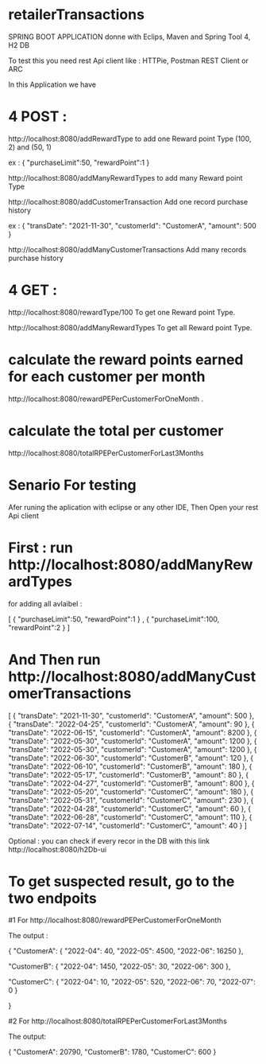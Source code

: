 # retailerTransactions 
SPRING BOOT APPLICATION donne with Eclips, Maven and Spring Tool 4, H2 DB

To test this you need rest Api client like : HTTPie, Postman REST Client or ARC

In this Application we have 

# 4 POST :

http://localhost:8080/addRewardType to add one Reward point Type (100, 2) and (50, 1)

 ex : 
{
    "purchaseLimit":50,
	"rewardPoint":1
}

http://localhost:8080/addManyRewardTypes   to add many Reward point Type

http://localhost:8080/addCustomerTransaction Add one record purchase history

ex :
 {
    "transDate": "2021-11-30",
    "customerId": "CustomerA",
    "amount": 500
  }

http://localhost:8080/addManyCustomerTransactions Add many records purchase history


# 4 GET :

http://localhost:8080/rewardType/100 To get one Reward point Type.

http://localhost:8080/addManyRewardTypes To get all Reward point Type.

# calculate the reward points earned for each customer per month 

http://localhost:8080/rewardPEPerCustomerForOneMonth .

# calculate the total per customer

http://localhost:8080/totalRPEPerCustomerForLast3Months 

# Senario For testing 

Afer runing the aplication with eclipse or any other IDE, Then Open your rest Api client 


# First :  run http://localhost:8080/addManyRewardTypes 

for adding all avlaibel :

[
{
    "purchaseLimit":50,
	"rewardPoint":1
}
,
{
   "purchaseLimit":100,
   "rewardPoint":2
}
]

# And Then run http://localhost:8080/addManyCustomerTransactions

[
  {
    "transDate": "2021-11-30",
    "customerId": "CustomerA",
    "amount": 500
  },
  {
    "transDate": "2022-04-25",
    "customerId": "CustomerA",
    "amount": 90
  },
  {
    "transDate": "2022-06-15",
    "customerId": "CustomerA",
    "amount": 8200
  },
  {
    "transDate": "2022-05-30",
    "customerId": "CustomerA",
    "amount": 1200
  },
  {
    "transDate": "2022-05-30",
    "customerId": "CustomerA",
    "amount": 1200
  },
  {
    "transDate": "2022-06-30",
    "customerId": "CustomerB",
    "amount": 120
  },
  {
    "transDate": "2022-06-10",
    "customerId": "CustomerB",
    "amount": 180
  },
  {
    "transDate": "2022-05-17",
    "customerId": "CustomerB",
    "amount": 80
  },
  {
    "transDate": "2022-04-27",
    "customerId": "CustomerB",
    "amount": 800
  },
  {
    "transDate": "2022-05-20",
    "customerId": "CustomerC",
    "amount": 180
  },
  {
    "transDate": "2022-05-31",
    "customerId": "CustomerC",
    "amount": 230
  },
  {
    "transDate": "2022-04-28",
    "customerId": "CustomerC",
    "amount": 60
  },
  {
    "transDate": "2022-06-28",
    "customerId": "CustomerC",
    "amount": 110
  },
  {
    "transDate": "2022-07-14",
    "customerId": "CustomerC",
    "amount": 40
  }
]

Optional : you can check if every recor in the DB with  this link http://localhost:8080/h2Db-ui

# To get suspected result, go to the two endpoits

#1
For http://localhost:8080/rewardPEPerCustomerForOneMonth 

The output :

{
"CustomerA": {
"2022-04": 40,
"2022-05": 4500,
"2022-06": 16250
},

"CustomerB": {
"2022-04": 1450,
"2022-05": 30,
"2022-06": 300
},

"CustomerC": {
"2022-04": 10,
"2022-05": 520,
"2022-06": 70,
"2022-07": 0
}

}

#2
For http://localhost:8080/totalRPEPerCustomerForLast3Months 

The output:

{
"CustomerA": 20790,
"CustomerB": 1780,
"CustomerC": 600
}
